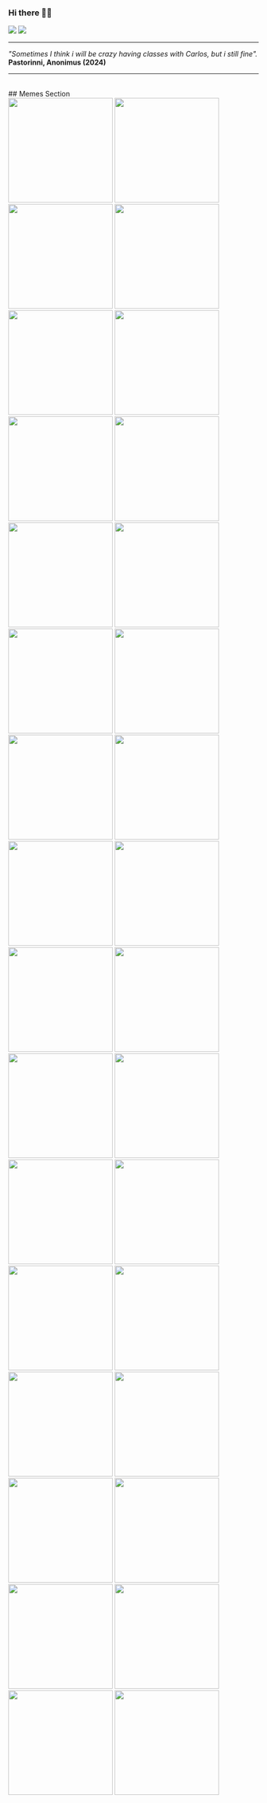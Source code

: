 ### Hi there 👋🏻
<img src='Welcome (1).gif'> </img>
<img src='Welcome.gif'> </img>
<hr>
<p><i>"Sometimes I think i will be crazy having classes with Carlos, but i still fine".</i><br><strong>Pastorinni, Anonimus (2024)</strong></p>

<hr>
<br>
## Memes Section
  <div>
      <img src='/memes/meme1.jpg' width='auto' height = '210vh'> </img>
      <img src='/memes/meme2.webp' width='auto' height = '210vh'> </img>
      <img src='memes/meme3.webp' width='auto' height = '210vh'> </img>
      <img src='/memes/meme32.jfif' width='auto' height = '210vh'> </img>
      <img src='/memes/meme4.webp' width='auto' height = '210vh'> </img>
      <img src='/memes/meme5.webp' width='auto' height = '210vh'> </img>
      <img src='/memes/meme6.webp' width='auto' height = '210vh'> </img>
      <img src='/memes/meme7.webp' width='auto' height = '210vh'> </img>
      <img src='/memes/meme8.webp' width='auto' height = '210vh'> </img>
      <img src='/memes/meme9.gif' width='auto' height = '210vh'> </img>
      <img src='/memes/meme10.gif' width='auto' height = '210vh'> </img>
      <img src='/memes/meme11.webp' width='auto' height = '210vh'> </img>
<!--       <img src='/memes/meme17.png' width='auto' height = '210vh'> </img> -->
      <img src='/memes/meme12.webp' width='auto' height = '210vh'> </img>
      <img src='/memes/meme13.png' width='auto' height = '210vh'> </img>
      <img src='/memes/meme14.png' width='auto' height = '210vh'> </img>
      <img src='/memes/meme15.jpeg' width='auto' height = '210vh'> </img>
      <img src='/memes/meme16.jpg' width='auto' height = '210vh'> </img>
      <img src='/memes/meme17.png' width='auto' height = '210vh'> </img>
      <img src='/memes/meme18.jpg' width='auto' height = '210vh'> </img>
      <img src='/memes/meme19.jpg' width='auto' height = '210vh'> </img>
      <img src='/memes/meme20.jpg' width='auto' height = '210vh'> </img>
      <img src='/memes/meme21.jfif' width='auto' height = '210vh'> </img>
      <img src='/memes/meme22.png' width='auto' height = '210vh'> </img>
      <img src='/memes/meme23.png' width='auto' height = '210vh'> </img>
      <img src='/memes/meme31.jpg' width='auto' height = '210vh'> </img>
      <img src='/memes/meme24.jpg' width='auto' height = '210vh'> </img>
      <img src='/memes/meme25.webp' width='auto' height = '210vh'> </img>
      <img src='/memes/meme26.jpg' width='auto' height = '210vh'> </img>
      <img src='/memes/meme27.jpg' width='auto' height = '210vh'> </img>
      <img src='/memes/meme28.jpg' width='auto' height = '210vh'> </img>
      <img src='/memes/meme29.jpg' width='auto' height = '210vh'> </img>
      <img src='/memes/meme30.jpg' width='auto' height = '210vh'> </img>
  </div>
<div>
